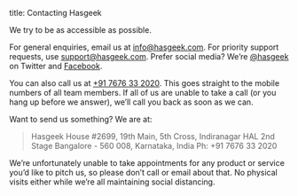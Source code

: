 title: Contacting Hasgeek

We try to be as accessible as possible.

For general enquiries, email us at [info@hasgeek.com](mailto:info@hasgeek.com). For priority support requests, use [support@hasgeek.com](support@hasgeek.com). Prefer social media? We’re [@hasgeek](https://twitter.com/hasgeek) on Twitter and [Facebook](https://www.facebook.com/Hasgeek).

You can also call us at [+91 7676 33 2020](tel:+917676332020). This goes straight to the mobile numbers of all team members. If all of us are unable to take a call (or you hang up before we answer), we’ll call you back as soon as we can.

Want to send us something? We are at:

> Hasgeek House
> \#2699, 19th Main, 5th Cross, Indiranagar HAL 2nd Stage
> Bangalore - 560 008, Karnataka, India
> Ph: +91 7676 33 2020

We’re unfortunately unable to take appointments for any product or service you’d like to pitch us, so please don’t call or email about that. No physical visits either while we’re all maintaining social distancing.
